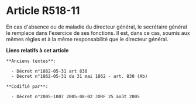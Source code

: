 # Article R518-11

En cas d'absence ou de maladie du directeur général, le secrétaire général le remplace dans l'exercice de ses fonctions. Il
est, dans ce cas, soumis aux mêmes règles et à la même responsabilité que le directeur général.

**Liens relatifs à cet article**

	**Anciens textes**:

	  - Décret n°1862-05-31 art 830
	  - Décret n°1862-05-31 du 31 mai 1862 - art. 830 (Ab)

	**Codifié par**:

	  - Décret n°2005-1007 2005-08-02 JORF 25 août 2005
